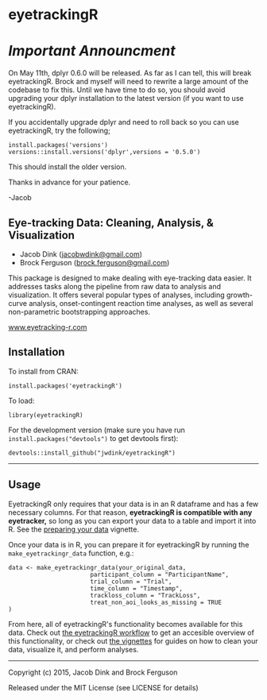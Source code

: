 eyetrackingR
=====================================

# ***Important Announcment***

On May 11th, dplyr 0.6.0 will be released. As far as I can tell, this will break eyetrackingR. Brock and myself will need to rewrite a large amount of the codebase to fix this. Until we have time to do so, you should avoid upgrading your dplyr installation to the latest version (if you want to use eyetrackingR).

If you accidentally upgrade dplyr and need to roll back so you can use eyetrackingR, try the following;

```
install.packages('versions')
versions::install.versions('dplyr',versions = '0.5.0')
```

This should install the older version.

Thanks in advance for your patience.

-Jacob

## Eye-tracking Data: Cleaning, Analysis, & Visualization

- Jacob Dink (jacobwdink@gmail.com)
- Brock Ferguson (brock.ferguson@gmail.com)


This package is designed to make dealing with eye-tracking data easier. It addresses tasks along the pipeline from raw data to analysis and visualization. It offers several popular types of analyses, including growth-curve analysis, onset-contingent reaction time analyses, as well as several non-parametric bootstrapping approaches.

www.eyetracking-r.com

## Installation

To install from CRAN:

```
install.packages('eyetrackingR')
```

To load:

```
library(eyetrackingR)
```

For the development version (make sure you have run `install.packages("devtools")` to get devtools first):

```
devtools::install_github("jwdink/eyetrackingR")
```
---

## Usage

EyetrackingR only requires that your data is in an R dataframe and has a few necessary columns. For that reason, **eyetrackingR is compatible with any eyetracker,** so long as you can export your data to a table and import it into R. See the [preparing your data](http://www.eyetracking-r.com/vignettes/preparing_your_data) vignette.

Once your data is in R, you  can prepare it for eyetrackingR by running the `make_eyetrackingr_data` function, e.g.:

```
data <- make_eyetrackingr_data(your_original_data, 
                       participant_column = "ParticipantName",
                       trial_column = "Trial",
                       time_column = "Timestamp",
                       trackloss_column = "TrackLoss",
                       treat_non_aoi_looks_as_missing = TRUE
)
```

From here, all of eyetrackingR's functionality becomes available for this data. Check out [the eyetrackingR workflow](http://www.eyetracking-r.com/workflow) to get an accesible overview of this functionality, or check out [the vignettes](http://www.eyetracking-r.com/vignettes) for guides on how to clean your data, visualize it, and perform analyses. 

***

Copyright (c) 2015, Jacob Dink and Brock Ferguson

Released under the MIT License (see LICENSE for details)
